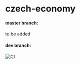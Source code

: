 # czech-economy

#### master branch:
to be added

#### dev branch:
![CI](https://github.com/Ejstn/czech-economy/workflows/CI/badge.svg?branch=dev)

